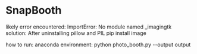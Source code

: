 # SnapBooth

likely error encountered: ImportError: No module named _imagingtk
solution: 
After uninstalling pillow and PIL
pip install image


how to run:
anaconda environment:
python photo_booth.py --output output

